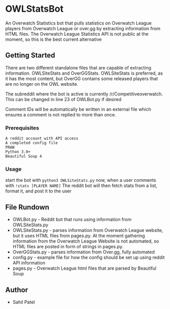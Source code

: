 # OWLStatsBot
An Overwatch Statistics bot that pulls statistics on Overwatch League players from Overwatch League or over.gg by extracting information from HTML files. The Overwatch League Statistics API is not public at the moment, so this is the best current alternative 

## Getting Started 
There are two different standalone files that are capable of extracting information. OWLSiteStats and OverGGStats. OWLSiteStats is preferred, as it has the most content, but OverGG contains some released players that are no longer on the OWL website.

The subreddit where the bot is active is currently /r/Competitiveoverwatch. This can be changed in line 23 of OWLBot.py if desired

Comment IDs will be automatically be written in an external file which ensures a comment is not replied to more than once.

### Prerequisites
```
A reddit account with API access
A completed config file
PRAW
Python 3.0+
Beautiful Soup 4
```
### Usage
start the bot with ```python3 OWLSiteStats.py```
now, when a user comments with ```!stats [PLAYER NAME]``` The reddit bot will then fetch stats from a list, format it, and post it to the user

## File Rundown
* OWLBot.py - Reddit bot that runs using information from OWLSiteStats.py
* OWLSiteStats.py - parses information from Overwatch League website, but it uses HTML files from pages.py. At the moment gathering information from the Overwatch League Website is not automated, so HTML files are posted in form of strings in pages.py.
* OverGGStats.py - parses information from Over.gg, fully automated
* config.py - example file for how the config should be set up using reddit API information
* pages.py - Overwatch League html files that are parsed by Beautiful Soup 


## Author
* Sahil Patel
